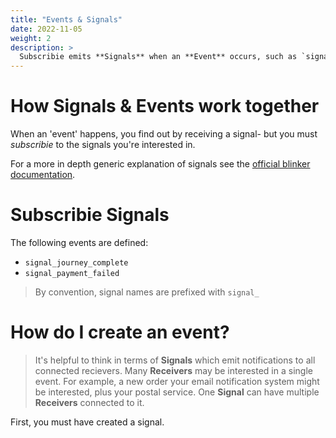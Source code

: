 ```yaml
---
title: "Events & Signals"
date: 2022-11-05
weight: 2
description: >
  Subscribie emits **Signals** when an **Event** occurs, such as `signal_payment_failed`. This is achieved using the python [blinker library](https://blinker.readthedocs.io/en/stable/).
---
```



# How Signals & Events work together

When an 'event' happens, you find out by receiving a signal- but you must *subscribie* to the signals you're interested in.

For a more in depth generic explanation of signals see the [ official blinker documentation](https://blinker.readthedocs.io/en/stable/).


# Subscribie Signals

The following events are defined:

- `signal_journey_complete`
- `signal_payment_failed`

> By convention, signal names are prefixed with `signal_`


# How do I create an event?

> It's helpful to think in terms of **Signals** which emit notifications to all connected recievers. Many **Receivers** may be interested in a single event. For example, a new order your email notification system might be interested, plus your postal service. One **Signal** can have multiple **Receivers** connected to it.

First, you must have created a signal.
